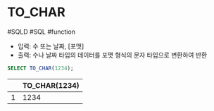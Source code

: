 # TO_CHAR

#SQLD #SQL #function 

- 입력: 수 또는 날짜, \[포맷]
- 출력: 수나 날짜 타입의 데이터를 포맷 형식의 문자 타입으로 변환하여 반환

```SQL
SELECT TO_CHAR(1234);
```

|     | TO_CHAR(1234) |
| --- | ------------- |
| 1   | 1234          |


